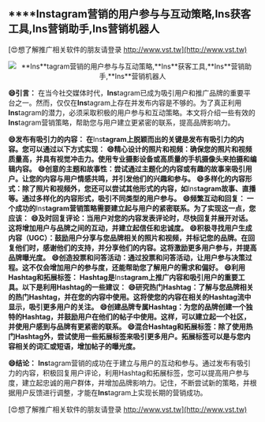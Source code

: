 ## ****Ins**tagram营销的用户参与与互动策略,**Ins**获客工具,**Ins**营销助手,**Ins**营销机器人**

[😍想了解推广相关软件的朋友请登录 http://www.vst.tw](http://www.vst.tw)

 <center><img src="https://vst.tw/MP4/tuiguang/png/5.png" alt="**Ins**tagram营销的用户参与与互动策略,**Ins**获客工具,**Ins**营销助手,**Ins**营销机器人"></center>

**😄引言：**
在当今社交媒体时代，**Ins**tagram已成为吸引用户和推广品牌的重要平台之一。然而，仅仅在**Ins**tagram上存在并发布内容是不够的。为了真正利用**Ins**tagram的潜力，必须采取积极的用户参与和互动策略。本文将介绍一些有效的**Ins**tagram营销策略，帮助您与用户建立更紧密的联系，提高品牌影响力。

**😄发布有吸引力的内容： 在**Ins**tagram上脱颖而出的关键是发布有吸引力的内容。您可以通过以下方式实现：**
**😄精心设计的照片和视频：确保您的照片和视频质量高，并具有视觉冲击力。使用专业摄影设备或高质量的手机摄像头来拍摄和编辑内容。**
**😄创意的主题和故事性：尝试通过主题化的内容或有趣的故事来吸引用户。让您的内容与用户情感共鸣，并引发他们的兴趣和参与。**
**😄多样化的内容形式：除了照片和视频外，您还可以尝试其他形式的内容，如**Ins**tagram故事、直播等。通过多样化的内容形式，吸引不同类型的用户参与。**
**😄频繁互动和回复： 一个成功的**Ins**tagram营销策略需要建立起与用户的紧密联系。为了实现这一点，您应该：**
**😄及时回复评论：当用户对您的内容发表评论时，尽快回复并展开对话。这将增加用户与品牌之间的互动，并建立起信任和忠诚度。**
**😄积极寻找用户生成内容（UGC）：鼓励用户分享与您品牌相关的照片和视频，并标记您的品牌。在回复他们时，感谢他们的支持，并分享他们的内容。这将激励更多用户参与，并提高品牌曝光度。**
**😄创造投票和问答活动：通过投票和问答活动，让用户参与决策过程。这不仅会增加用户的参与度，还能帮助您了解用户的需求和偏好。**
**😄利用Hashtag和拓展标签： Hashtag是**Ins**tagram上推广内容和吸引用户的重要工具。以下是利用Hashtag的一些建议：**
**😄研究热门Hashtag：了解与您品牌相关的热门Hashtag，并在您的内容中使用。这将使您的内容在相关的Hashtag流中显示，吸引更多用户的关注。**
**😄创建品牌专属Hashtag：为您的品牌创建一个独特的Hashtag，并鼓励用户在他们的帖子中使用。这样，可以建立起一个社区，并使用户感到与品牌有更紧密的联系。**
**😄混合Hashtag和拓展标签：除了使用热门Hashtag外，尝试使用一些拓展标签来吸引更多用户。拓展标签可以是与您内容相关的词汇或短语，增加帖子的曝光度。**

**😄结论：**
**Ins**tagram营销的成功在于建立与用户的互动和参与。通过发布有吸引力的内容，积极回复用户评论，利用Hashtag和拓展标签，您可以提高用户参与度，建立起忠诚的用户群体，并增加品牌影响力。记住，不断尝试新的策略，并根据用户反馈进行调整，才能在**Ins**tagram上实现长期的营销成功。

[😍想了解推广相关软件的朋友请登录 http://www.vst.tw](http://www.vst.tw)



